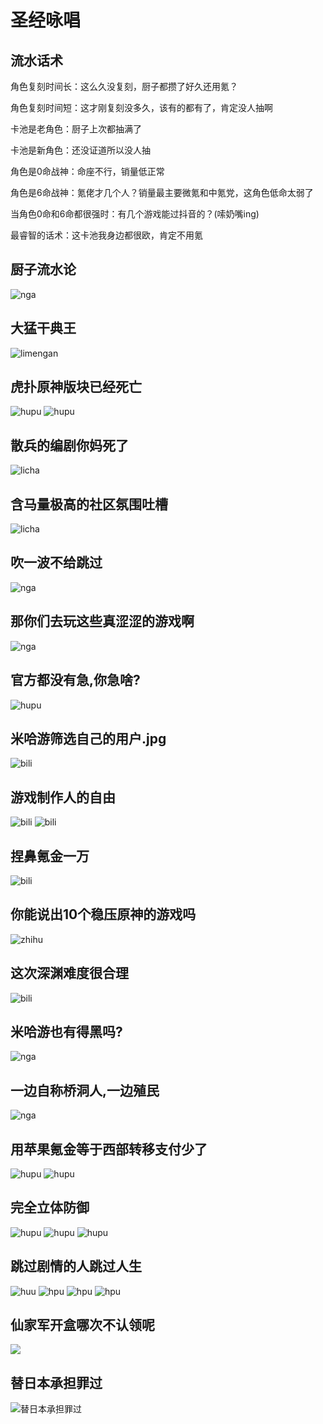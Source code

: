 # 圣经咏唱 


## 流水话术

角色复刻时间长：这么久没复刻，厨子都攒了好久还用氪？

角色复刻时间短：这才刚复刻没多久，该有的都有了，肯定没人抽啊

卡池是老角色：厨子上次都抽满了

卡池是新角色：还没证道所以没人抽

角色是0命战神：命座不行，销量低正常

角色是6命战神：氪佬才几个人？销量最主要微氪和中氪党，这角色低命太弱了

当角色0命和6命都很强时：有几个游戏能过抖音的？(嗦奶嘴ing)

最睿智的话术：这卡池我身边都很欧，肯定不用氪


## 厨子流水论

![nga](./厨子流水.jpg)


## 大猛干典王

![limengan](./大猛干典王.jpg)

## 虎扑原神版块已经死亡

![hupu](./虎扑原神板块已经死亡.jpg)
![hupu](./原神板块的死亡，版主和班务要负全责.png)


## 散兵的编剧你妈死了

![licha](./散兵的编剧你妈死了.jpg)


## 含马量极高的社区氛围吐槽

![licha](./含马量极高的社区氛围吐槽.jpg)


## 吹一波不给跳过

![nga](./吹一波不给跳过.jpg)


## 那你们去玩这些真涩涩的游戏啊

![nga](./那你们去玩这些真涩涩的游戏啊.jpg)


## 官方都没有急,你急啥?

![hupu](./官方都没急你急啥.jpg)


## 米哈游筛选自己的用户.jpg

![bili](./米哈游筛选自己的用户.jpg)


## 游戏制作人的自由

![bili](./游戏制作人的自由.jpg)
![bili](./游戏制作不是为你服务.jpg)

## 捏鼻氪金一万

![bili](./捏鼻氪金一万.jpg)


## 你能说出10个稳压原神的游戏吗

![zhihu](./原赢你能说出10个稳压原神的游戏吗.jpg)


## 这次深渊难度很合理

![bili](./这次深渊难度很合理.png)


## 米哈游也有得黑吗?

![nga](./mhy也有得黑吗.png)


## 一边自称桥洞人,一边殖民

![nga](./自称桥洞人.png)


## 用苹果氪金等于西部转移支付少了

![hupu](./用苹果氪金米哈游收入减少西部收入减少.jpg)
![hupu](./用苹果氪金米哈游收入减少西部收入减少2.jpg)


## 完全立体防御

![hupu](./立体防御1.jpg)
![hupu](./立体防御2.jpg)
![hupu](./立体防御3.jpg)


## 跳过剧情的人跳过人生

![huu](./剧情跳过1.jpg)
![hpu](./剧情跳过3.jpg)
![hpu](./剧情跳过2.jpg)
![hpu](./剧情跳过4.jpg)

## 仙家军开盒哪次不认领呢

![](./仙家军开盒哪次不认领呢.jpg)

## 替日本承担罪过

![替日本承担罪过](./替日本承担罪过.jpg)